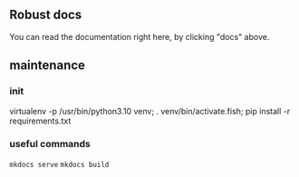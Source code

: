 ## Robust docs
You can read the documentation right here, by clicking "docs" above.

## maintenance

### init
virtualenv -p /usr/bin/python3.10 venv; . venv/bin/activate.fish; pip install -r requirements.txt
### useful commands
``` mkdocs serve ```
``` mkdocs build ```




